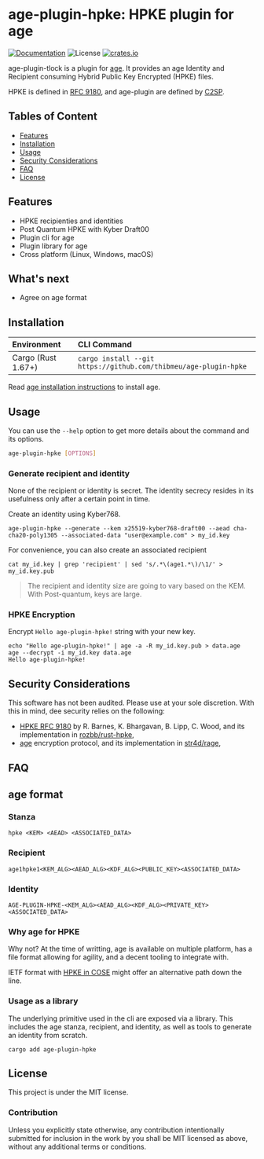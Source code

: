# age-plugin-hpke: HPKE plugin for age

[![Documentation](https://img.shields.io/badge/docs-main-blue.svg)][Documentation]
![License](https://img.shields.io/crates/l/age-plugin-hpke.svg)
[![crates.io](https://img.shields.io/crates/v/age-plugin-hpke.svg)][Crates.io]

[Crates.io]: https://crates.io/crates/age-plugin-hpke
[Documentation]: https://docs.rs/age-plugin-hpke/

age-plugin-tlock is a plugin for [age](https://github.com/C2SP/C2SP/blob/main/age.md). It provides an age Identity and Recipient consuming Hybrid Public Key Encrypted (HPKE) files.

HPKE is defined in [RFC 9180](https://www.rfc-editor.org/rfc/rfc9180.html), and age-plugin are defined by [C2SP](https://github.com/C2SP/C2SP/blob/main/age.md).

## Tables of Content

* [Features](#features)
* [Installation](#installation)
* [Usage](#usage)
* [Security Considerations](#security-considerations)
* [FAQ](#faq)
* [License](#license)

## Features

* HPKE recipienties and identities
* Post Quantum HPKE with Kyber Draft00
* Plugin cli for age
* Plugin library for age
* Cross platform (Linux, Windows, macOS)

## What's next

* Agree on age format

## Installation

| Environment        | CLI Command               |
|:-------------------|:--------------------------|
| Cargo (Rust 1.67+) | `cargo install --git https://github.com/thibmeu/age-plugin-hpke` |

Read [age installation instructions](https://github.com/FiloSottile/age#installation) to install age.

## Usage

You can use the `--help` option to get more details about the command and its options.

```bash
age-plugin-hpke [OPTIONS]
```

### Generate recipient and identity

None of the recipient or identity is secret. The identity secrecy resides in its usefulness only after a certain point in time.

Create an identity using Kyber768.

```shell
age-plugin-hpke --generate --kem x25519-kyber768-draft00 --aead cha-cha20-poly1305 --associated-data "user@example.com" > my_id.key
```

For convenience, you can also create an associated recipient

```shell
cat my_id.key | grep 'recipient' | sed 's/.*\(age1.*\)/\1/' > my_id.key.pub
```

> The recipient and identity size are going to vary based on the KEM. With Post-quantum, keys are large.

### HPKE Encryption

Encrypt `Hello age-plugin-hpke!` string with your new key.

```shell
echo "Hello age-plugin-hpke!" | age -a -R my_id.key.pub > data.age
age --decrypt -i my_id.key data.age
Hello age-plugin-hpke!
```

## Security Considerations

This software has not been audited. Please use at your sole discretion. With this in mind, dee security relies on the following:

* [HPKE RFC 9180](https://www.rfc-editor.org/rfc/rfc9180.html) by R. Barnes, K. Bhargavan, B. Lipp, C. Wood, and its implementation in [rozbb/rust-hpke](https://github.com/rozbb/rust-hpke),
* [age](https://github.com/C2SP/C2SP/blob/main/age.md) encryption protocol, and its implementation in [str4d/rage](https://github.com/str4d/rage),

## FAQ

## age format

### Stanza

`hpke <KEM> <AEAD> <ASSOCIATED_DATA>`

### Recipient

`age1hpke1<KEM_ALG><AEAD_ALG><KDF_ALG><PUBLIC_KEY><ASSOCIATED_DATA>`

### Identity

`AGE-PLUGIN-HPKE-<KEM_ALG><AEAD_ALG><KDF_ALG><PRIVATE_KEY><ASSOCIATED_DATA>`

### Why age for HPKE

Why not? At the time of writting, age is available on multiple platform, has a file format allowing for agility, and a decent tooling to integrate with.

IETF format with [HPKE in COSE](https://datatracker.ietf.org/doc/draft-ietf-cose-hpke/) might offer an alternative path down the line.

### Usage as a library

The underlying primitive used in the cli are exposed via a library. This includes the age stanza, recipient, and identity, as well as tools to generate an identity from scratch.

```shell
cargo add age-plugin-hpke
```

## License

This project is under the MIT license.

### Contribution

Unless you explicitly state otherwise, any contribution intentionally submitted for inclusion in the work by you shall be MIT licensed as above, without any additional terms or conditions.
